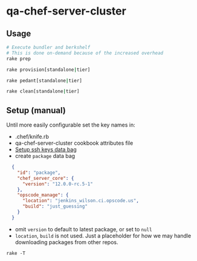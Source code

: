 qa-chef-server-cluster
========

## Usage
```bash
# Execute bundler and berkshelf
# This is done on-demand because of the increased overhead
rake prep 
```

```bash
rake provision[standalone|tier]
```

```bash
rake pedant[standalone|tier]
```

```bash
rake clean[standalone|tier]
```

## Setup (manual)
Until more easily configurable set the key names in:
* .chef/knife.rb
* qa-chef-server-cluster cookbook attributes file
* [Setup ssh keys data bag](https://github.com/opscode-cookbooks/chef-server-cluster#create-a-secrets-data-bag-and-populate-it-with-the-ssh-keys)
* create `package` data bag
```json
  {
    "id": "package",
    "chef_server_core": {
      "version": "12.0.0-rc.5-1"
    },
    "opscode_manage": {
      "location": "jenkins_wilson.ci.opscode.us",
      "build": "just_guessing"
    }
  }
```
  * omit `version` to default to latest package, or set to `null`
  * `location`, `build` is not used. Just a placeholder for how we may handle downloading packages from other repos.

`rake -T`


